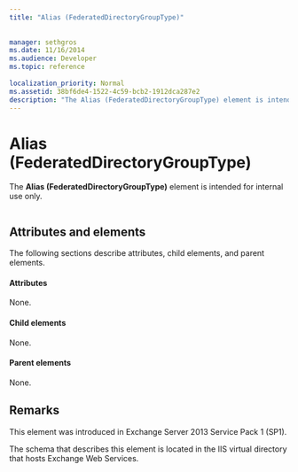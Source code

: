 ```yaml
---
title: "Alias (FederatedDirectoryGroupType)"
 
 
manager: sethgros
ms.date: 11/16/2014
ms.audience: Developer
ms.topic: reference
 
localization_priority: Normal
ms.assetid: 38bf6de4-1522-4c59-bcb2-1912dca287e2
description: "The Alias (FederatedDirectoryGroupType) element is intended for internal use only."
---
```


# Alias (FederatedDirectoryGroupType)

The **Alias (FederatedDirectoryGroupType)** element is intended for internal use only. 
  
```

```

## Attributes and elements

The following sections describe attributes, child elements, and parent elements.
  
#### Attributes

None.
  
#### Child elements

None.
  
#### Parent elements

None.
  
## Remarks

This element was introduced in Exchange Server 2013 Service Pack 1 (SP1).
  
The schema that describes this element is located in the IIS virtual directory that hosts Exchange Web Services.
  

